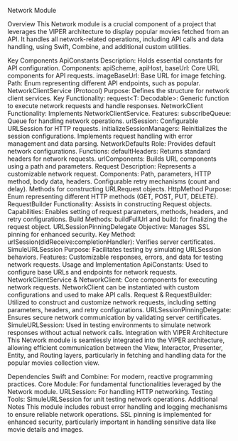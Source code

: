 Network Module

Overview
This Network module is a crucial component of a project that leverages the VIPER architecture to display popular movies fetched from an API. It handles all network-related operations, including API calls and data handling, using Swift, Combine, and additional custom utilities.

Key Components
ApiConstants
Description: Holds essential constants for API configuration.
Components:
apiScheme, apiHost, baseUrl: Core URL components for API requests.
imageBaseUrl: Base URL for image fetching.
Path: Enum representing different API endpoints, such as popular.
NetworkClientService (Protocol)
Purpose: Defines the structure for network client services.
Key Functionality:
request<T: Decodable>: Generic function to execute network requests and handle responses.
NetworkClient
Functionality: Implements NetworkClientService.
Features:
subscribeQueue: Queue for handling network operations.
urlSession: Configurable URLSession for HTTP requests.
initializeSessionManagers: Reinitializes the session configurations.
Implements request handling with error management and data parsing.
NetworkDefaults
Role: Provides default network configurations.
Functions:
defaultHeaders: Returns standard headers for network requests.
urlComponents: Builds URL components using a path and parameters.
Request
Description: Represents a customizable network request.
Components:
Path, parameters, HTTP method, body data, headers.
Configurable retry mechanisms (count and delay).
Methods for constructing URLRequest objects.
HttpMethod
Purpose: Enum representing different HTTP methods (GET, POST, PUT, DELETE).
RequestBuilder
Functionality: Assists in constructing Request objects.
Capabilities: Enables setting of request parameters, methods, headers, and retry configurations.
Build Methods:
buildFullUrl and build: for finalizing the request object.
URLSessionPinningDelegate
Objective: Manages SSL pinning for enhanced security.
Key Method:
urlSession(didReceive:completionHandler): Verifies server certificates.
SimuleURLSession
Purpose: Facilitates testing by simulating URLSession behaviors.
Features:
Customizable responses, errors, and data for testing network requests.
Usage and Implementation
ApiConstants: Used to configure base URLs and endpoints for network requests.
NetworkClientService & NetworkClient: Core components for executing network requests. NetworkClient can be instantiated with custom configurations and used to make API calls.
Request & RequestBuilder: Utilized to construct and customize network requests, including setting parameters, headers, and retry configurations.
URLSessionPinningDelegate: Ensures secure network communication by validating server certificates.
SimuleURLSession: Used in testing environments to simulate network responses without actual network calls.
Integration with VIPER Architecture
This Network module is seamlessly integrated into the VIPER architecture, allowing efficient communication between the View, Interactor, Presenter, Entity, and Routing layers, particularly in fetching and handling data for the popular movies collection view.

Dependencies
Swift and Combine: For modern, reactive programming practices.
Core Module: For fundamental functionalities leveraged by the Network module.
URLSession: For handling HTTP networking.
Testing Tools: SimuleURLSession for unit testing network operations.
Additional Notes
This module includes robust error handling and logging mechanisms to ensure reliable network operations.
SSL pinning is implemented for enhanced security, particularly important in handling sensitive data like movie details and images.
